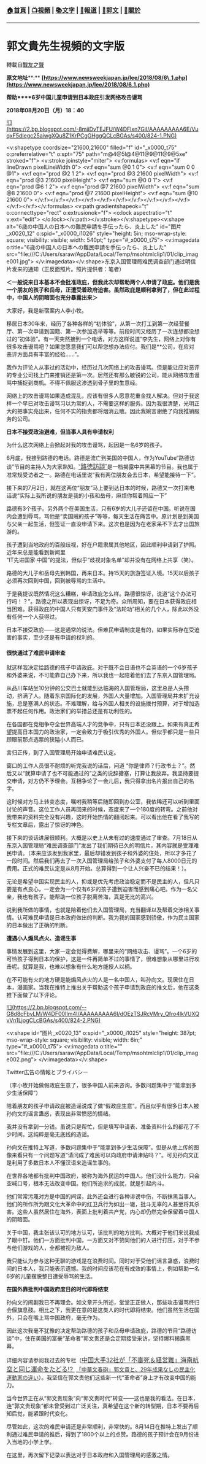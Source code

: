 ###  [:house:首頁](https://github.com/ourhimalayas/home) | [:tv:視頻](https://github.com/ourhimalayas/videos) | [:books:文字](https://github.com/ourhimalayas/txt) | [:newspaper:報道](https://github.com/ourhimalayas/news) | [:eagle:郭文](https://github.com/ourhimalayas/guomedia) | [:pray:關於](https://github.com/ourhimalayas/home/tree/master/about)
---
# 郭文貴先生視頻的文字版
轉載自[戰友之聲](http://littleantvoice.blogspot.com)

**原文地址****:** **[https://www.newsweekjapan.jp/lee/2018/08/6\_1.php](https://www.newsweekjapan.jp/lee/2018/08/6_1.php)**
  


  

**帮助****6岁中国儿童申请到日本政庇引发网络攻击谩骂**
  

**2018年08月20日（月）18：40**



[!\[\](https://2.bp.blogspot.com/-8miiDvTEJFU/W4DFlxn7GiI/AAAAAAAAA6E/VuqxF5dIegc25aiwgXQu8Z1KrPCgGHggQCLcBGAs/s400/824-1.PNG)](https://2.bp.blogspot.com/-8miiDvTEJFU/W4DFlxn7GiI/AAAAAAAAA6E/VuqxF5dIegc25aiwgXQu8Z1KrPCgGHggQCLcBGAs/s1600/824-1.PNG)


  

<v:shapetype coordsize="21600,21600" filled="f" id="_x0000_t75" o:preferrelative="t" o:spt="75" path="m@4@5l@4@11@9@11@9@5xe" stroked="f"> <v:stroke joinstyle="miter">
 <v:formulas>
  <v:f eqn="if lineDrawn pixelLineWidth 0">
  <v:f eqn="sum @0 1 0">
  <v:f eqn="sum 0 0 @1">
  <v:f eqn="prod @2 1 2">
  <v:f eqn="prod @3 21600 pixelWidth">
  <v:f eqn="prod @3 21600 pixelHeight">
  <v:f eqn="sum @0 0 1">
  <v:f eqn="prod @6 1 2">
  <v:f eqn="prod @7 21600 pixelWidth">
  <v:f eqn="sum @8 21600 0">
  <v:f eqn="prod @7 21600 pixelHeight">
  <v:f eqn="sum @10 21600 0">
 </v:f></v:f></v:f></v:f></v:f></v:f></v:f></v:f></v:f></v:f></v:f></v:f></v:formulas>
 <v:path gradientshapeok="t" o:connecttype="rect" o:extrusionok="f">
 <o:lock aspectratio="t" v:ext="edit">
</o:lock></v:path></v:stroke></v:shapetype><v:shape alt="6歳の中国人の日本への難民申請を手伝ったら、炎上した" id="图片_x0020_12" o:spid="_x0000_i1026" style="height: 5in; mso-wrap-style: square; visibility: visible; width: 540pt;" type="#_x0000_t75"> <v:imagedata o:title="6歳の中国人の日本への難民申請を手伝ったら、炎上した" src="file:///C:/Users/saraw/AppData/Local/Temp/msohtmlclip1/01/clip_image001.jpg">
</v:imagedata></v:shape>东京入国管理局难民调查部门通过明信片发来的通知（正反面照片。照片提供者：笔者）
  

**＜****一般说来日本基本不会批准政庇，但我此次却帮助两个人申请了政庇。他们是我一个朋友的孩子和岳母，正遭受着政府迫害。虽然政庇是顺利拿到了，但在此过程中，中国人的阴暗面也充分暴露出来****＞**
  

大家好，我是新宿案内人李小牧。
  

移居日本30年来，经历了各种各样的“初体验”，从第一次打工到第一次经营餐厅、第一次申请到国籍、第一次参加选举等等。前段时间又经历了一次连想都没想过的“初体验”。有一天突然接到一个电话，对方这样说道“李先生，网络上对你有很多攻击谩骂吧？如果您愿意我们可以帮您想办法应付。我们是\*\*公司，在应对恶评方面具有丰富的经验……”。
  

我作为评论人从事过的活动中，经历过几次网络上的攻击谩骂。但是能让应对恶评的专业公司找上门来推销还是第一次。居然还有那么敏锐的公司，能从网络攻击谩骂中捕捉到商机。不得不佩服这渗透到骨子里的生意经。
  

网络上的攻击谩骂如果造成混乱，应该有很多人愿意花重金找人解决。但对于我这样一个早已对攻击谩骂习以为常的人，不需要这样的服务。因为我很清楚，光明正大的把事实亮出来，任何不实的指责都将烟消云散。因此我婉言谢绝了向我推销服务的公司。
  

**日本不接受政治避难，但当事人具有申请权利**
  

为什么这次网络上会掀起对我的攻击谩骂，起因是一名6岁的孩子。
  

6月底，我接到路德的电话。路德是流亡到美国的中国人，作为YouTube“路德访谈”节目的主持人为大家熟知。<u><span style="color: #333333; font-family: &quot;Meiryo&quot;,sans-serif; font-size: 12pt; margin: 0px;"><a href="https://www.youtube.com/channel/UCm3Ysfy0iXhGbIDTNNwLqbQ" target="_blank"><span lang="JA" style="color: #333333; margin: 0px;">“路徳訪談”</span></a></span></u>是一档揭露中共黑幕的节目。我也属于准常规受访者之一。路德在电话里说“我有两位朋友会去日本，希望能接待一下”。
  

接下来的7月2日，就在这两位“朋友”马上要到达日本的时候，路德又一次打来电话说“实际上我所说的朋友是我的小孩和岳母，麻烦你帮着照应一下”
  

路德有3个孩子。另外两个在美国生活，只有6岁的大儿子还留在中国。听说在国内会遭到辱骂，骂他是“卖国贼的孩子”等等，每天生活在痛苦中。原计划是到美国与父亲一起生活，但签证一直没申请下来。这次也是因为在老家呆不下去才出国旅游的。
  

孩子遭到当地政府的百般歧视，好在户籍隶属其他地区，因此顺利申请到了护照。近年来总是能看到新闻里<br>“IT先进国家·中国”的提法，但似乎“歧视对象名单”却并没有在网络上共享（笑）。
  

路德的大儿子和岳母先到韩国，再来日本。持15天的旅游签证入境。15天以后孩子必须再次回到中国，回到被辱骂的生活中。
  

于是我提议既然情况这么糟糕，申请政庇怎么样。路德很惊讶，说道“这个办法可行吗！？”。路德之所以表现出惊讶，不足为奇。众所周知，要在日本获得政庇相当困难。获得政庇的中国人只有天安门事件及“法轮功”相关的几个人，除此以外没有任何一个人获得过。
  

日本不接受政庇――这是通常的说法。但难民申请制度是有的，如果实际存在受迫害的事实，至少还是有申请的权利的。
  


  

#### 很快通过了难民申请审查
  

就这样我决定给路德的孩子申请政庇。对于既不会日语也不会英语的一个6岁孩子和外婆来说，不可能靠自己办下来，所以我也一起陪着他们去了东京入国管理局。
  

从品川车站坐10分钟的公交巴士就能到达临海的入国管理局，这里总是人头攒动，挤满了人。随着东京国际化的发展，外国人大量增加。入国管理局并未扩充设施，总是塞满人的状态。不难理解，给与外国人相关的设施拨付预算，对于增加选票不起任何作用。政治家们的举措总还是有功利性的。
  

在各国都在竞相争夺全世界高端人才的竞争中，只有日本还没跟上。如果有真正希望提高日本国力的政治家，一定会致力于吸引优秀的外国人。但似乎都只是一些只顾眼前那点选票的狭隘小人而已。
  

言归正传，到了入国管理局开始申请难民认定。
  

窗口的工作人员很不耐烦的听完我说的话后，问道 “你是律师？行政书士？”。然后又以“就算申请了也不可能通过的”之类的说辞搪塞，打算让我放弃。我坚持要提交申请，对方仍不予理会。互相争论了一会儿后，我只得拿出名片报出自己的名字。
  

这时候对方马上转变态度，嘱咐我稍等后随即回到办公室，我依稀还可以听到里面讨论的声音。这位工作人员再回来的时候，态度来了一个180度的转弯。之前他对我带来的资料完全没有兴趣，这时开始热情的翻阅起来。可以看出他在看了我写的专栏文章后，露出了惊讶的神色。
  

接下来的谈话进展很顺利。大概是以史上从未有过的速度通过了审查。7月18日从东京入国管理局“难民调查部门”发出了我们期待已久的明信片，其内容就是受理难民申请。（本来应该发到我家里，最后却错发到孩子和外婆的住处，所以才多花了一段时间。然后我们再去了一次入国管理局给孩子和外婆支付了每人8000日元的费用。正式的难民认定是从8月开始。总算得到一个让人兴奋不已的结果！）。
  

无论是希望中国实现民主的人，抑或是优先考虑政治稳定而不是民主的人，但凡只要是有点良心，一定会为一个仅有6岁的孩子遭到迫害而感到痛心吧。作为一名父亲，我也有孩子。能帮助一位孩子脱离苦海，真是无比的高兴。
  

说到我所做的事情，也就是陪着他们去入国管理局，充当翻译以及帮着交涉相关事情。认可难民申请是日本政府做出的判断。我为我的国家感到骄傲，作为民主国家的日本做出了正确的判断。
  

**遭遇小人煽风点火、造谣生事**
  

事情发展到这里，大家一定会觉得费解，哪里来的“网络攻击、谩骂”。一个6岁的可怜孩子得到日本的保护，这是一件再简单不过的事情了，很难想象从哪里进行攻击呢。就算是我，也难以想象有什么地方能授人以柄。
  

在不可能有火的地方硬是能煽风点火的人是一名中国人，叫孙向文。现居住在日本，漫画家。当我在推特上推出关于帮助这个孩子申请到政庇的推文后，他在这条推下面做了以下评论。

[!\[\](https://2.bp.blogspot.com/--G8d8cFbyLM/W4DF00IIm4I/AAAAAAAAA6I/dOEzTSJRcVMry_Qfro4lkVUXQvVn1LjogCLcBGAs/s400/824-2.PNG)](https://2.bp.blogspot.com/--G8d8cFbyLM/W4DF00IIm4I/AAAAAAAAA6I/dOEzTSJRcVMry_Qfro4lkVUXQvVn1LjogCLcBGAs/s1600/824-2.PNG)


  

<v:shape id="图片_x0020_13" o:spid="_x0000_i1025" style="height: 387pt; mso-wrap-style: square; visibility: visible; width: 6in;" type="#_x0000_t75"> <v:imagedata o:title="" src="file:///C:/Users/saraw/AppData/Local/Temp/msohtmlclip1/01/clip_image002.png">
</v:imagedata></v:shape>
  


  

Twitter広告の情報とプライバシー
  

（李小牧开始做假政庇生意了，很多中国人前来咨询。多数问题集中于“能拿到多少生活保障”）
  

陪着朋友的孩子申请政庇被造谣说成了做“假政庇生意”。而且似乎有很多日本人被孙向文的谣言蛊惑，表现出非常愤怒的情绪。
  

我并没有拿到一分钱。虽说只是帮忙，但是填写申请表、准备资料什么的都花了不少时间。这纯粹是毫无底线的造谣。
  

孙向文在推特上写道，多数问题集中于“能拿到多少生活保障”。但是从他上传的图像来看只有一个问题写道“请问成了难民可以向政府申请津贴吗？”。可见孙向文正是利用了多数日本人不懂汉语来造谣生事的。
  

在世界各地都有批判中国政府，被称为海外民运的中国人。他们没什么能力，只会空喊口号，根本无法改变中国。他们所追求的成就，就是引起内斗。
  

他们常常污蔑对方是中国的间谍，此外还会进行各种诽谤中伤，不断抹黑当事人。他们的所作所为跟文化大革命中的红卫兵行为如出一辙，批斗无辜的人甚至将其杀害。这些人虽然居住在海外，表面上批判着共产党，内心却仍然完全保留着中国人的阴暗面。
  

关于中国，我主张该认可的地方认可，该批判的地方批判。大概对于他们来说我成了眼中钉。他们一方面批判中国，一方面又对不赞同他们的人进行打压，对于不参与他们游戏的人，全都被视为敌人。
  

我只能认为参与这种无聊的游戏是在浪费时间。同时对于受他们谣言蛊惑，浪费时间的日本人，我只能表示遗憾。我的时间应该花在有成效的事情上，例如帮助一名6岁的儿童摆脱整日遭受辱骂的生活。
  

**在国外靠批判中国政府度日的时代即将结束**
  

孙向文的闹剧我已不再理会。如文章开头所述，堂堂正正做人，那些攻击谩骂终归会偃旗息鼓。相比之下，我更在意的是这类人的时代即将结束。他们虽然生活在国外，只会在嘴上骂中国政府，毫无作为。
  

因此这次我毫不犹豫的决定帮助路德的孩子和岳母申请政庇，路德的节目“路德访谈”中，住在美国的富豪“革命者”郭文贵还是会定期接受采访，坚持爆料揭露黑幕。
  

详细内容请参阅我过去的专栏（<u><span style="color: #333333; font-family: &quot;Meiryo&quot;,sans-serif; font-size: 12pt; margin: 0px;"><a href="https://www.newsweekjapan.jp/lee/2018/08/32.php" target="_blank"><span lang="JA" style="color: #333333; margin: 0px;">中国大手</span><span style="color: #333333; margin: 0px;">32<span lang="JA" style="margin: 0px;">社が「不審死＆経営難」海南航空と同じ運命をたどる</span>!?&nbsp;</span></a></span></u>&nbsp;<u><a href="https://www.newsweekjapan.jp/lee/2018/06/29.php" target="_blank"><span lang="JA" style="color: #333333; margin: 0px;">「中華文春砲」郭文貴と、</span><span style="color: #333333; margin: 0px;">29<span lang="JA" style="margin: 0px;">年成果なしの民主化運動家の違い</span></span></a></u>）。我坚信在郭文贵他们这些新一代“革命者”身上才有改变中国的能力。
  

当今世界正在从“郭文贵现象”向“郭文贵时代”转变――这也是我的看法。在日本，连“郭文贵现象”都未曾受到过广泛关注，真希望在这个新的转型期，日本不要再后知后觉，能紧跟时代变化。
  

尽管如此，这次的难民申请还是非常顺利，非常快的。8月14日在推特上发出了顺利通过难民申请的推后，得到了1800个以上的点赞。路德的孩子预计会在9月份进入当地的小学上学。
  

在这里，再次留下记录以表达对于日本政府和入国管理局的感激之情。
<u></u><sub></sub><sup></sup><strike></strike>